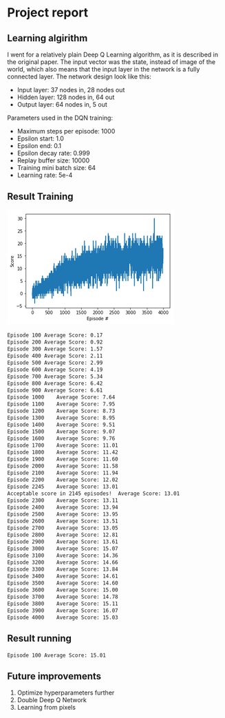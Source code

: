 # Project report
## Learning algirithm
I went for a relatively plain Deep Q Learning algorithm, as it is described in the original paper. The input vector was the state, instead of image of the world, which also means that the input layer in the network is a fully connected layer. The network design look like this:
- Input layer: 37 nodes in, 28 nodes out
- Hidden layer: 128 nodes in, 64 out
- Output layer: 64 nodes in, 5 out

Parameters used in the DQN training:
- Maximum steps per episode: 1000
- Epsilon start: 1.0
- Epsilon end: 0.1
- Epsilon decay rate: 0.999
- Replay buffer size: 10000
- Training mini batch size: 64
- Learning rate: 5e-4

## Result Training
![training_result](training.png)
```
Episode 100	Average Score: 0.17
Episode 200	Average Score: 0.92
Episode 300	Average Score: 1.57
Episode 400	Average Score: 2.11
Episode 500	Average Score: 2.99
Episode 600	Average Score: 4.19
Episode 700	Average Score: 5.34
Episode 800	Average Score: 6.42
Episode 900	Average Score: 6.61
Episode 1000	Average Score: 7.64
Episode 1100	Average Score: 7.95
Episode 1200	Average Score: 8.73
Episode 1300	Average Score: 8.95
Episode 1400	Average Score: 9.51
Episode 1500	Average Score: 9.07
Episode 1600	Average Score: 9.76
Episode 1700	Average Score: 11.01
Episode 1800	Average Score: 11.42
Episode 1900	Average Score: 11.60
Episode 2000	Average Score: 11.58
Episode 2100	Average Score: 11.94
Episode 2200	Average Score: 12.02
Episode 2245	Average Score: 13.01
Acceptable score in 2145 episodes!	Average Score: 13.01
Episode 2300	Average Score: 13.11
Episode 2400	Average Score: 13.94
Episode 2500	Average Score: 13.95
Episode 2600	Average Score: 13.51
Episode 2700	Average Score: 13.05
Episode 2800	Average Score: 12.81
Episode 2900	Average Score: 13.61
Episode 3000	Average Score: 15.07
Episode 3100	Average Score: 14.36
Episode 3200	Average Score: 14.66
Episode 3300	Average Score: 13.84
Episode 3400	Average Score: 14.61
Episode 3500	Average Score: 14.60
Episode 3600	Average Score: 15.00
Episode 3700	Average Score: 14.78
Episode 3800	Average Score: 15.11
Episode 3900	Average Score: 16.07
Episode 4000	Average Score: 15.03
```

## Result running
```
Episode 100	Average Score: 15.01
```

## Future improvements
1. Optimize hyperparameters further
2. Double Deep Q Network
3. Learning from pixels